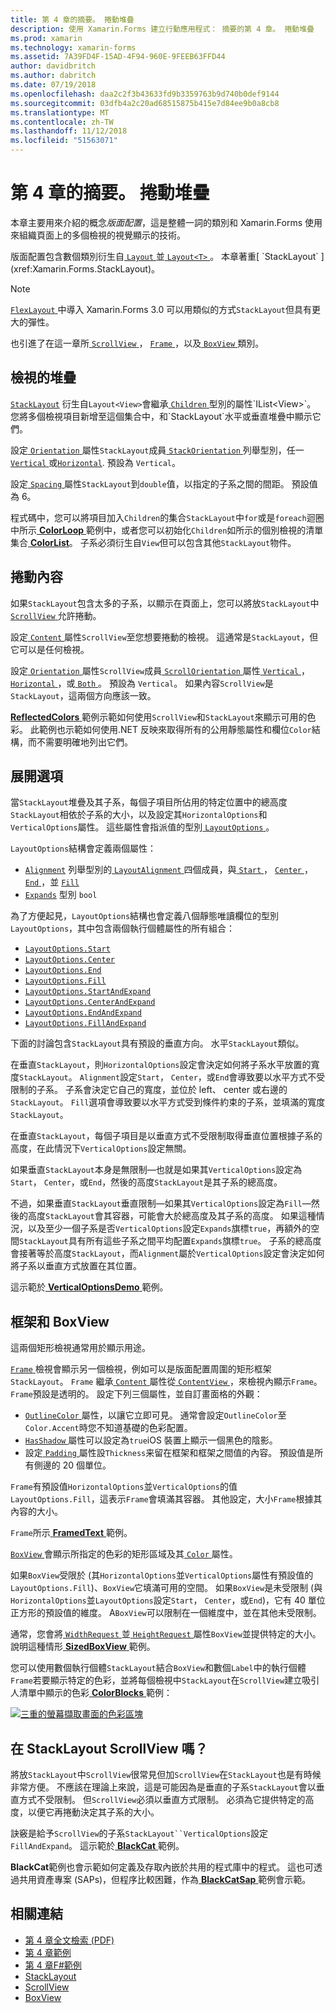 ```yaml
---
title: 第 4 章的摘要。 捲動堆疊
description: 使用 Xamarin.Forms 建立行動應用程式： 摘要的第 4 章。 捲動堆疊
ms.prod: xamarin
ms.technology: xamarin-forms
ms.assetid: 7A39FD4F-15AD-4F94-960E-9FEEB63FFD44
author: davidbritch
ms.author: dabritch
ms.date: 07/19/2018
ms.openlocfilehash: daa2c2f3b43633fd9b3359763b9d740b0def9144
ms.sourcegitcommit: 03dfb4a2c20ad68515875b415e7d84ee9b0a8cb8
ms.translationtype: MT
ms.contentlocale: zh-TW
ms.lasthandoff: 11/12/2018
ms.locfileid: "51563071"
---
```

# <a name="summary-of-chapter-4-scrolling-the-stack"></a>第 4 章的摘要。 捲動堆疊

本章主要用來介紹的概念*版面配置*，這是整體一詞的類別和 Xamarin.Forms 使用來組織頁面上的多個檢視的視覺顯示的技術。

版面配置包含數個類別衍生自[ `Layout` ](xref:Xamarin.Forms.Layout)並[ `Layout<T>` ](xref:Xamarin.Forms.Layout`1)。 本章著重[ `StackLayout` ](xref:Xamarin.Forms.StackLayout)。

> [!NOTE]
> [ `FlexLayout` ](~/xamarin-forms/user-interface/layouts/flex-layout.md)中導入 Xamarin.Forms 3.0 可以用類似的方式`StackLayout`但具有更大的彈性。

也引進了在這一章所[ `ScrollView` ](xref:Xamarin.Forms.ScrollView)， [ `Frame` ](xref:Xamarin.Forms.Frame)，以及[ `BoxView` ](xref:Xamarin.Forms.BoxView)類別。

## <a name="stacks-of-views"></a>檢視的堆疊

[`StackLayout`](xref:Xamarin.Forms.StackLayout) 衍生自`Layout<View>`會繼承[ `Children` ](xref:Xamarin.Forms.Layout`1)型別的屬性`IList<View>`。 您將多個檢視項目新增至這個集合中，和`StackLayout`水平或垂直堆疊中顯示它們。

設定[ `Orientation` ](xref:Xamarin.Forms.StackLayout.Orientation)屬性`StackLayout`成員[ `StackOrientation` ](xref:Xamarin.Forms.StackOrientation)列舉型別，任一[ `Vertical` ](xref:Xamarin.Forms.StackOrientation.Vertical)或[`Horizontal`](xref:Xamarin.Forms.StackOrientation.Horizontal). 預設為 `Vertical`。

設定[ `Spacing` ](xref:Xamarin.Forms.StackLayout.Spacing)屬性`StackLayout`到`double`值，以指定的子系之間的間距。 預設值為 6。

程式碼中，您可以將項目加入`Children`的集合`StackLayout`中`for`或是`foreach`迴圈中所示[ **ColorLoop** ](https://github.com/xamarin/xamarin-forms-book-samples/tree/master/Chapter04/ColorLoop)範例中，或者您可以初始化`Children`如所示的個別檢視的清單集合[ **ColorList**](https://github.com/xamarin/xamarin-forms-book-samples/tree/master/Chapter04/ColorList)。 子系必須衍生自`View`但可以包含其他`StackLayout`物件。

## <a name="scrolling-content"></a>捲動內容

如果`StackLayout`包含太多的子系，以顯示在頁面上，您可以將放`StackLayout`中[ `ScrollView` ](xref:Xamarin.Forms.ScrollView)允許捲動。

設定[ `Content` ](xref:Xamarin.Forms.ScrollView.Content)屬性`ScrollView`至您想要捲動的檢視。 這通常是`StackLayout`，但它可以是任何檢視。

設定[ `Orientation` ](xref:Xamarin.Forms.ScrollView.Orientation)屬性`ScrollView`成員[ `ScrollOrientation` ](xref:Xamarin.Forms.ScrollOrientation)屬性[ `Vertical` ](xref:Xamarin.Forms.ScrollOrientation.Vertical)， [ `Horizontal` ](xref:Xamarin.Forms.ScrollOrientation.Horizontal)，或[ `Both` ](xref:Xamarin.Forms.ScrollOrientation.Both)。 預設為 `Vertical`。 如果內容`ScrollView`是`StackLayout`，這兩個方向應該一致。

[ **ReflectedColors** ](https://github.com/xamarin/xamarin-forms-book-samples/tree/master/Chapter04/ReflectedColors)範例示範如何使用`ScrollView`和`StackLayout`來顯示可用的色彩。 此範例也示範如何使用.NET 反映來取得所有的公用靜態屬性和欄位`Color`結構，而不需要明確地列出它們。

## <a name="the-expands-option"></a>展開選項

當`StackLayout`堆疊及其子系，每個子項目所佔用的特定位置中的總高度`StackLayout`相依於子系的大小，以及設定其`HorizontalOptions`和`VerticalOptions`屬性。 這些屬性會指派值的型別[ `LayoutOptions` ](http://developer.xamstage.com/api/type/Xamarin.Forms.LayoutOptions/)。

`LayoutOptions`結構會定義兩個屬性：

- [`Alignment`](xref:Xamarin.Forms.LayoutOptions.Alignment) 列舉型別的[ `LayoutAlignment` ](xref:Xamarin.Forms.LayoutAlignment)四個成員，與[ `Start` ](xref:Xamarin.Forms.LayoutAlignment.Start)， [ `Center` ](xref:Xamarin.Forms.LayoutAlignment.Center)， [ `End` ](xref:Xamarin.Forms.LayoutAlignment.End)，並 [`Fill`](xref:Xamarin.Forms.LayoutAlignment.Fill)
- [`Expands`](xref:Xamarin.Forms.LayoutOptions.Expands) 型別 `bool`

為了方便起見，`LayoutOptions`結構也會定義八個靜態唯讀欄位的型別`LayoutOptions`，其中包含兩個執行個體屬性的所有組合：

- [`LayoutOptions.Start`](xref:Xamarin.Forms.LayoutOptions.Start)
- [`LayoutOptions.Center`](xref:Xamarin.Forms.LayoutOptions.Center)
- [`LayoutOptions.End`](xref:Xamarin.Forms.LayoutOptions.End)
- [`LayoutOptions.Fill`](xref:Xamarin.Forms.LayoutOptions.Fill)
- [`LayoutOptions.StartAndExpand`](xref:Xamarin.Forms.LayoutOptions.StartAndExpand)
- [`LayoutOptions.CenterAndExpand`](xref:Xamarin.Forms.LayoutOptions.CenterAndExpand)
- [`LayoutOptions.EndAndExpand`](xref:Xamarin.Forms.LayoutOptions.EndAndExpand)
- [`LayoutOptions.FillAndExpand`](xref:Xamarin.Forms.LayoutOptions.FillAndExpand)

下面的討論包含`StackLayout`具有預設的垂直方向。 水平`StackLayout`類似。

在垂直`StackLayout`，則`HorizontalOptions`設定會決定如何將子系水平放置的寬度`StackLayout`。 `Alignment`設定`Start`， `Center`，或`End`會導致要以水平方式不受限制的子系。 子系會決定它自己的寬度，並位於 left、 center 或右邊的`StackLayout`。 `Fill`選項會導致要以水平方式受到條件約束的子系，並填滿的寬度`StackLayout`。

在垂直`StackLayout`，每個子項目是以垂直方式不受限制取得垂直位置根據子系的高度，在此情況下`VerticalOptions`設定無關。

如果垂直`StackLayout`本身是無限制&mdash;也就是如果其`VerticalOptions`設定為`Start`， `Center`，或`End`，然後的高度`StackLayout`是其子系的總高度。

不過，如果垂直`StackLayout`垂直限制&mdash;如果其`VerticalOptions`設定為`Fill`&mdash;然後的高度`StackLayout`會其容器，可能會大於總高度及其子系的高度。 如果這種情況，以及至少一個子系是否`VerticalOptions`設定`Expands`旗標`true`，再額外的空間`StackLayout`具有所有這些子系之間平均配置`Expands`旗標`true`。 子系的總高度會接著等於高度`StackLayout`，而`Alignment`屬於`VerticalOptions`設定會決定如何將子系以垂直方式放置在其位置。

這示範於[ **VerticalOptionsDemo** ](https://github.com/xamarin/xamarin-forms-book-samples/tree/master/Chapter04/VerticalOptionsDemo)範例。

## <a name="frame-and-boxview"></a>框架和 BoxView

這兩個矩形檢視通常用於顯示用途。

[ `Frame` ](xref:Xamarin.Forms.Frame) 檢視會顯示另一個檢視，例如可以是版面配置周圍的矩形框架`StackLayout`。 `Frame` 繼承[ `Content` ](xref:Xamarin.Forms.ContentView.Content)屬性從[ `ContentView` ](xref:Xamarin.Forms.ContentView) ，來檢視內顯示`Frame`。 `Frame`預設是透明的。 設定下列三個屬性，並自訂畫面格的外觀：

- [ `OutlineColor` ](xref:Xamarin.Forms.Frame.OutlineColor)屬性，以讓它立即可見。 通常會設定`OutlineColor`至`Color.Accent`時您不知道基礎的色彩配置。
- [ `HasShadow` ](xref:Xamarin.Forms.Frame.HasShadow)屬性可以設定為`true`iOS 裝置上顯示一個黑色的陰影。
- 設定[ `Padding` ](xref:Xamarin.Forms.Layout.Padding)屬性設`Thickness`来留在框架和框架之間值的內容。 預設值是所有側邊的 20 個單位。

`Frame`有預設值`HorizontalOptions`並`VerticalOptions`的值`LayoutOptions.Fill`，這表示`Frame`會填滿其容器。 其他設定，大小`Frame`根據其內容的大小。

`Frame`所示[ **FramedText** ](https://github.com/xamarin/xamarin-forms-book-samples/tree/master/Chapter04/FramedText)範例。

[ `BoxView` ](xref:Xamarin.Forms.BoxView)會顯示所指定的色彩的矩形區域及其[ `Color` ](xref:Xamarin.Forms.BoxView.Color)屬性。

如果`BoxView`受限於 (其`HorizontalOptions`並`VerticalOptions`屬性有預設值的`LayoutOptions.Fill`)、`BoxView`它填滿可用的空間。 如果`BoxView`是未受限制 (與`HorizontalOptions`並`LayoutOptions`設定`Start`， `Center`，或`End`)，它有 40 單位正方形的預設值的維度。 A`BoxView`可以限制在一個維度中，並在其他未受限制。

通常，您會將[ `WidthRequest` ](xref:Xamarin.Forms.VisualElement.WidthRequest)並[ `HeightRequest` ](xref:Xamarin.Forms.VisualElement.HeightRequest)屬性`BoxView`並提供特定的大小。 說明這種情形[ **SizedBoxView** ](https://github.com/xamarin/xamarin-forms-book-samples/tree/master/Chapter04/SizedBoxView)範例。

您可以使用數個執行個體`StackLayout`結合`BoxView`和數個`Label`中的執行個體`Frame`若要顯示特定的色彩，並將每個檢視中`StackLayout`在`ScrollView`建立吸引人清單中顯示的色彩[ **ColorBlocks** ](https://github.com/xamarin/xamarin-forms-book-samples/tree/master/Chapter04/ColorBlocks)範例：

[![三重的螢幕擷取畫面的色彩區塊](images/ch04fg11-small.png "清單中的色彩")](images/ch04fg11-large.png#lightbox "清單的色彩")

## <a name="a-scrollview-in-a-stacklayout"></a>在 StackLayout ScrollView 嗎？

將放`StackLayout`中`ScrollView`很常見但加`ScrollView`在`StackLayout`也是有時候非常方便。 不應該在理論上來說，這是可能因為是垂直的子系`StackLayout`會以垂直方式不受限制。 但`ScrollView`必須以垂直方式限制。 必須為它提供特定的高度，以便它再捲動決定其子系的大小。

訣竅是給予`ScrollView`的子系`StackLayout``VerticalOptions`設定`FillAndExpand`。 這示範於[ **BlackCat** ](https://github.com/xamarin/xamarin-forms-book-samples/tree/master/Chapter04/BlackCat)範例。

**BlackCat**範例也會示範如何定義及存取內嵌於共用的程式庫中的程式。 這也可透過共用資產專案 (SAPs)，但程序比較困難，作為[ **BlackCatSap** ](https://github.com/xamarin/xamarin-forms-book-samples/tree/master/Chapter04/BlackCatSap)範例會示範。



## <a name="related-links"></a>相關連結

- [第 4 章全文檢索 (PDF)](https://download.xamarin.com/developer/xamarin-forms-book/XamarinFormsBook-Ch04-Apr2016.pdf)
- [第 4 章範例](https://github.com/xamarin/xamarin-forms-book-samples/tree/master/Chapter04)
- [第 4 章F#範例](https://github.com/xamarin/xamarin-forms-book-samples/tree/master/Chapter04/FS)
- [StackLayout](~/xamarin-forms/user-interface/layouts/stack-layout.md)
- [ScrollView](~/xamarin-forms/user-interface/layouts/scroll-view.md)
- [BoxView](~/xamarin-forms/user-interface/boxview.md)
